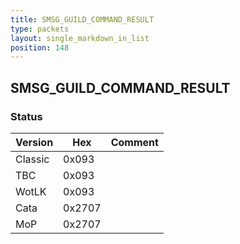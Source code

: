 ```yaml
---
title: SMSG_GUILD_COMMAND_RESULT
type: packets
layout: single_markdown_in_list
position: 148
---
```


## SMSG_GUILD_COMMAND_RESULT

### Status

Version    | Hex        | Comment
---------- | ---------- | ---------- 
Classic    | 0x093      | 
TBC        | 0x093      | 
WotLK      | 0x093      | 
Cata       | 0x2707     | 
MoP        | 0x2707     | 
